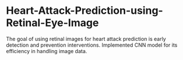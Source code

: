 # Heart-Attack-Prediction-using-Retinal-Eye-Image
The goal of using retinal images for heart attack prediction is early detection and prevention interventions. Implemented CNN model for its efficiency in handling image data. 
